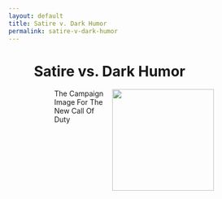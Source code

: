 ```yaml
---
layout: default
title: Satire v. Dark Humor
permalink: satire-v-dark-humor
---
```

<!-- Add an essay or interpretive material below this line,
using HTML or markdown.  Do not modify this file above this line -->
<div style="padding-left: 50px; padding-right: 50px"><h1><b>Satire vs. Dark Humor</b></h1>


<div class="container">
  <figure>
    <img width="200" height="200" style="padding-left: 10px; padding-right: 10px;" style align="right" src="https://github.com/lgsump/le-show/assets/122332459/c954594c-d434-4366-bb03-1cdd88921e07">
    <figcaption>The Campaign Image For The New Call Of Duty</figcaption>
  </figure>
</div>
